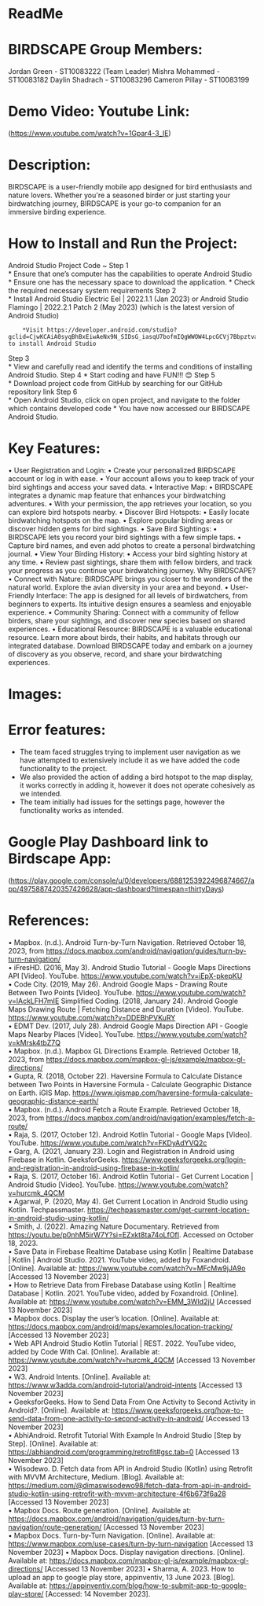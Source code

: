 # ReadMe

# BIRDSCAPE Group Members:

Jordan Green - ST10083222 (Team Leader)
Mishra Mohammed - ST10083182
Daylin Shadrach - ST10083296
Cameron Pillay - ST10083199

# Demo Video: Youtube Link:
(https://www.youtube.com/watch?v=1Gpar4-3_IE)

# Description:  
BIRDSCAPE is a user-friendly mobile app designed for bird enthusiasts and nature lovers. Whether you're a seasoned birder or just starting your birdwatching journey, BIRDSCAPE is your go-to companion for an immersive birding experience.

# How to Install and Run the Project:  
Android Studio Project Code ~
Step 1  
        * Ensure that one’s computer has the capabilities to operate Android Studio
	* Ensure one has the necessary space to download the application.
	* Check the required necessary system requirements
Step 2  
        * Install Android Studio Electric Eel | 2022.1.1 (Jan 2023) or Android Studio Flamingo | 2022.2.1 Patch 2 (May 2023) (which is the latest version of Android Studio)

        *Visit https://developer.android.com/studio?gclid=CjwKCAiA0syqBhBxEiwAeNx9N_SIDsG_iasqU7bofmIQgWWOW4LpcGCVj7Bbpztvarfbkn3_E9apPRoCcIgQAvD_BwE&gclsrc=aw.ds to install Android Studio

Step 3  
        * View and carefully read and identify the terms and conditions of installing Android Studio. 
Step 4 
        * Start coding and have FUN!!! 😊
Step 5  
        * Download project code from GitHub by searching for our GitHub repository link
Step 6  
        * Open Android Studio, click on open project, and navigate to the folder which contains developed code
        * You have now accessed our BIRDSCAPE Android Studio.

# Key Features:
•	User Registration and Login:
•	Create your personalized BIRDSCAPE account or log in with ease.
•	Your account allows you to keep track of your bird sightings and access your saved data.
•	Interactive Map:
•	BIRDSCAPE integrates a dynamic map feature that enhances your birdwatching adventures.
•	With your permission, the app retrieves your location, so you can explore bird hotspots nearby.
•	Discover Bird Hotspots:
•	Easily locate birdwatching hotspots on the map.
•	Explore popular birding areas or discover hidden gems for bird sightings.
•	Save Bird Sightings:
•	BIRDSCAPE lets you record your bird sightings with a few simple taps.
•	Capture bird names, and even add photos to create a personal birdwatching journal.
•	View Your Birding History:
•	Access your bird sighting history at any time.
•	Review past sightings, share them with fellow birders, and track your progress as you continue your birdwatching journey.
Why BIRDSCAPE?
•	Connect with Nature: BIRDSCAPE brings you closer to the wonders of the natural world. Explore the avian diversity in your area and beyond.
•	User-Friendly Interface: The app is designed for all levels of birdwatchers, from beginners to experts. Its intuitive design ensures a seamless and enjoyable experience.
•	Community Sharing: Connect with a community of fellow birders, share your sightings, and discover new species based on shared experiences.
•	Educational Resource: BIRDSCAPE is a valuable educational resource. Learn more about birds, their habits, and habitats through our integrated database.
Download BIRDSCAPE today and embark on a journey of discovery as you observe, record, and share your birdwatching experiences.


# Images:
 			 

# Error features: 
- The team faced struggles trying to implement user navigation as we have attempted to extensively include it as we have added the code functionality to the project.
- We also provided the action of adding a bird hotspot to the map display, it works correctly in adding it, however it does not operate cohesively as we intended.
- The team initially had issues for the settings page, however the functionality works as intended.

# Google Play Dashboard link to Birdscape App:  
(https://play.google.com/console/u/0/developers/6881253922496874667/app/4975887420357426628/app-dashboard?timespan=thirtyDays)

# References:  
•	Mapbox. (n.d.). Android Turn-by-Turn Navigation. Retrieved October 18, 2023, from https://docs.mapbox.com/android/navigation/guides/turn-by-turn-navigation/  
•	iFresHD. (2016, May 3). Android Studio Tutorial - Google Maps Directions API [Video]. YouTube. https://www.youtube.com/watch?v=iEpX-pkepKU  
•	Code City. (2019, May 26). Android Google Maps - Drawing Route Between Two Points [Video]. YouTube. https://www.youtube.com/watch?v=lAckLFH7mIE Simplified Coding. (2018, January 24). Android Google Maps Drawing Route | Fetching Distance and Duration [Video]. YouTube. https://www.youtube.com/watch?v=DDEBhPVKuRY  
•	EDMT Dev. (2017, July 28). Android Google Maps Direction API - Google Maps Nearby Places [Video]. YouTube. https://www.youtube.com/watch?v=kMrsk4tbZ7Q  
•	Mapbox. (n.d.). Mapbox GL Directions Example. Retrieved October 18, 2023, from https://docs.mapbox.com/mapbox-gl-js/example/mapbox-gl-directions/  
•	Gupta, R. (2018, October 22). Haversine Formula to Calculate Distance between Two Points in Haversine Formula - Calculate Geographic Distance on Earth. iGIS Map. https://www.igismap.com/haversine-formula-calculate-geographic-distance-earth/  
•	Mapbox. (n.d.). Android Fetch a Route Example. Retrieved October 18, 2023, from https://docs.mapbox.com/android/navigation/examples/fetch-a-route/  
•	Raja, S. (2017, October 12). Android Kotlin Tutorial - Google Maps [Video]. YouTube. https://www.youtube.com/watch?v=FKDyAdYVQ2c  
•	Garg, A. (2021, January 23). Login and Registration in Android using Firebase in Kotlin. GeeksforGeeks. https://www.geeksforgeeks.org/login-and-registration-in-android-using-firebase-in-kotlin/  
•	Raja, S. (2017, October 16). Android Kotlin Tutorial - Get Current Location | Android Studio [Video]. YouTube. https://www.youtube.com/watch?v=hurcmk_4QCM  
•	Agarwal, P. (2020, May 4). Get Current Location in Android Studio using Kotlin. Techpassmaster. https://techpassmaster.com/get-current-location-in-android-studio-using-kotlin/  
•	Smith, J. (2022). Amazing Nature Documentary. Retrieved from https://youtu.be/p0nhM5irW7Y?si=EZxkt8ta74oLfOfI. Accessed on October 18, 2023.  
•	Save Data in Firebase Realtime Database using Kotlin | Realtime Database | Kotlin | Android Studio. 2021. YouTube video, added by Foxandroid. [Online]. Available at: https://www.youtube.com/watch?v=MFcMw9jJA9o [Accessed 13 November 2023]  
•	How to Retrieve Data from Firebase Database using Kotlin | Realtime Database | Kotlin. 2021. YouTube video, added by Foxandroid. [Online]. Available at: https://www.youtube.com/watch?v=EMM_3Wld2jU [Accessed 13 November 2023]  
•	Mapbox docs. Display the user’s location. [Online]. Available at: https://docs.mapbox.com/android/maps/examples/location-tracking/ [Accessed 13 November 2023]  
•	Web API Android Studio Kotlin Tutorial | REST. 2022. YouTube video, added by Code With Cal. [Online]. Available at: https://www.youtube.com/watch?v=hurcmk_4QCM [Accessed 13 November 2023]  
•	W3<a/>. Android Intents. [Online]. Available at: https://www.w3adda.com/android-tutorial/android-intents [Accessed 13 November 2023]  
•	GeeksforGeeks. How to Send Data From One Activity to Second Activity in Android?. [Online]. Available at: https://www.geeksforgeeks.org/how-to-send-data-from-one-activity-to-second-activity-in-android/ [Accessed 13 November 2023]  
•	AbhiAndroid. Retrofit Tutorial With Example In Android Studio [Step by Step]. [Online]. Available at: https://abhiandroid.com/programming/retrofit#gsc.tab=0 [Accessed 13 November 2023]  
•	Wisodewo. D. Fetch data from API in Android Studio (Kotlin) using Retrofit with MVVM Architecture, Medium. [Blog]. Available at: https://medium.com/@dimaswisodewo98/fetch-data-from-api-in-android-studio-kotlin-using-retrofit-with-mvvm-architecture-4f6b673f6a28 [Accessed 13 November 2023]  
•	Mapbox Docs. Route generation. [Online]. Available at: https://docs.mapbox.com/android/navigation/guides/turn-by-turn-navigation/route-generation/ [Accessed 13 November 2023]  
•	Mapbox Docs. Turn-by-Turn Navigation. [Online]. Available at: https://www.mapbox.com/use-cases/turn-by-turn-navigation [Accessed 13 November 2023]
•	Mapbox Docs. Display navigation directions. [Online]. Available at: https://docs.mapbox.com/mapbox-gl-js/example/mapbox-gl-directions/ [Accessed 13 November 2023]
•	Sharma, A. 2023. How to upload an app to google play store, appinventiv, 13 June 2023. [Blog]. Available at: https://appinventiv.com/blog/how-to-submit-app-to-google-play-store/ [Accessed: 14 November 2023]. 

